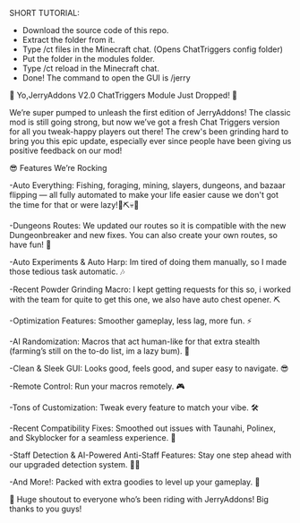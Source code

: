 SHORT TUTORIAL:
 - Download the source code of this repo.
 - Extract the folder from it.
 - Type /ct files in the Minecraft chat. (Opens ChatTriggers config folder)
 - Put the folder in the modules folder.
 - Type /ct reload in the Minecraft chat.
 - Done! The command to open the GUI is /jerry



🚀 Yo,JerryAddons V2.0 ChatTriggers Module Just Dropped! 🎉

We’re super pumped to unleash the first edition of JerryAddons! The classic mod is still going strong, but now we’ve got a fresh Chat Triggers version for all you tweak-happy players out there! The crew's been grinding hard to bring you this epic update, especially ever since people have been giving us positive feedback on our mod!

😎 Features We’re Rocking

-Auto Everything: Fishing, foraging, mining, slayers, dungeons, and bazaar flipping — all fully automated to make your life easier cause we don't got the time for that or were lazy!🎣⛏️💀🤑

-Dungeons Routes: We updated our routes so it is compatible with the new Dungeonbreaker and new fixes. You can also create your own routes, so have fun! 🥳

-Auto Experiments & Auto Harp: Im tired of doing them manually, so I made those tedious task automatic. 🎶

-Recent Powder Grinding Macro: I kept getting requests for this so, i worked with the team for quite to get this one, we also have auto chest opener. ⛏️

-Optimization Features: Smoother gameplay, less lag, more fun. ⚡

-AI Randomization: Macros that act human-like for that extra stealth (farming’s still on the to-do list, im a lazy bum). 🤖

-Clean & Sleek GUI: Looks good, feels good, and super easy to navigate. 😎

-Remote Control: Run your macros remotely. 🎮

-Tons of Customization: Tweak every feature to match your vibe. 🛠️

-Recent Compatibility Fixes: Smoothed out issues with Taunahi, Polinex, and Skyblocker for a seamless experience. 🐛

-Staff Detection & AI-Powered Anti-Staff Features: Stay one step ahead with our upgraded detection system. 🕵️‍♂️

-And More!: Packed with extra goodies to level up your gameplay. 🍬 

🙏 Huge shoutout to everyone who’s been riding with JerryAddons! Big thanks to you guys! 